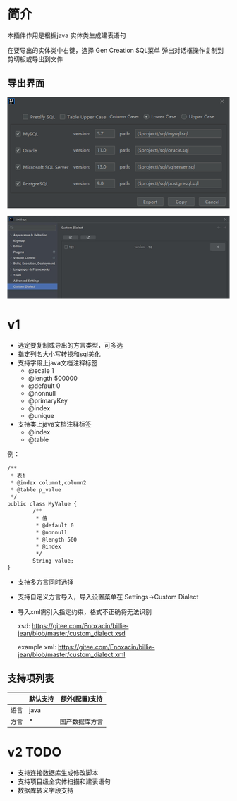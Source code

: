 # 简介
本插件作用是根据java 实体类生成建表语句

在要导出的实体类中右键，选择 Gen Creation SQL菜单
弹出对话框操作复制到剪切板或导出到文件

## 导出界面

![gen creation sql](https://github.com/kikbi/billie-jean/blob/main/creation_sql.png?raw=true)

![custom dialect](https://github.com/kikbi/billie-jean/blob/main/custom_dialect.jpg?raw=true)



# v1 

- 选定要复制或导出的方言类型，可多选 
- 指定列名大小写转换和sql美化
- 支持字段上java文档注释标签
  * @scale 1
  * @length 500000
  * @default 0
  * @nonnull
  * @primaryKey
  * @index
  * @unique
- 支持类上java文档注释标签
  * @index
  * @table

例：



    /**
     * 表1
     * @index column1,column2
     * @table p_value
     */
    public class MyValue {
            /**  
             * 值
             * @default 0
             * @nonnull
             * @length 500
             * @index
             */ 
            String value;
    }

 


- 支持多方言同时选择
- 支持自定义方言导入，导入设置菜单在 Settings->Custom Dialect
- 导入xml需引入指定约束，格式不正确将无法识别
  
  xsd: https://gitee.com/Enoxacin/billie-jean/blob/master/custom_dialect.xsd

  example xml: https://gitee.com/Enoxacin/billie-jean/blob/master/custom_dialect.xml

## 支持项列表

|   |  默认支持  |  额外(配置)支持  |
| ------------ | ------------ | ------------ |
| 语言 | java |  |
| 方言 | * | 国产数据库方言 |



# v2 TODO
- 支持连接数据库生成修改脚本
- 支持项目级全实体扫描和建表语句
- 数据库转义字段支持


